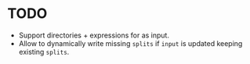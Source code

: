 # TODO

- Support directories + expressions for as input.
- Allow to dynamically write missing `splits` if `input` is updated keeping existing `splits`.

